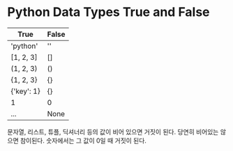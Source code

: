 # Python Data Types True and False

True       | False
-----------|--------
'python'   |''
[1, 2, 3]  |[]
(1, 2, 3)  |()
{1, 2, 3}  |{}
{'key': 1} |{}
1          |0
...        |None
           
문자열, 리스트, 튜플, 딕셔너리 등의  값이 비어 있으면 거짓이 된다.
당연히 비어있는 않으면 참이된다. 숫자에서는 그 값이 0일 때 거짓이 된다.